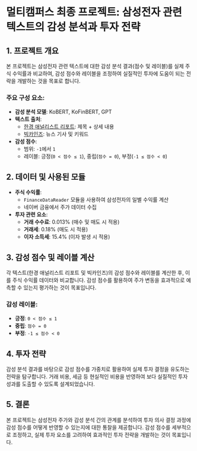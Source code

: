 # 멀티캠퍼스 최종 프로젝트: 삼성전자 관련 텍스트의 감성 분석과 투자 전략

## 1. 프로젝트 개요
본 프로젝트는 삼성전자 관련 텍스트에 대한 감성 분석 결과(점수 및 레이블)를 실제 주식 수익률과 비교하여, 감성 점수와 레이블을 조정하여 실질적인 투자에 도움이 되는 전략을 개발하는 것을 목표로 합니다.

### 주요 구성 요소:
- **감성 분석 모델**: KoBERT, KoFinBERT, GPT
- **텍스트 출처**:
  - [한경 애널리스트 리포트](https://consensus.hankyung.com/): 제목 + 상세 내용
  - [빅카인즈](https://www.bigkinds.or.kr/): 뉴스 기사 및 키워드
- **감성 점수**:
  - 범위: `-1`에서 `1`
  - 레이블: 긍정(`0 < 점수 ≤ 1`), 중립(`점수 = 0`), 부정(`-1 ≤ 점수 < 0`)

## 2. 데이터 및 사용된 모듈
- **주식 수익률**:
  - `FinanceDataReader` 모듈을 사용하여 삼성전자의 일별 수익률 계산
  - 네이버 금융에서 주가 데이터 수집
- **투자 관련 요소**:
  - **거래 수수료**: 0.013% (매수 및 매도 시 적용)
  - **거래세**: 0.18% (매도 시 적용)
  - **이자 소득세**: 15.4% (이자 발생 시 적용)

## 3. 감성 점수 및 레이블 계산
각 텍스트(한경 애널리스트 리포트 및 빅카인즈)의 감성 점수와 레이블를 계산한 후, 이를 주식 수익률 데이터와 비교합니다. 감성 점수를 활용하여 주가 변동을 효과적으로 예측할 수 있는지 평가하는 것이 목표입니다.

### 감성 레이블:
- **긍정**: `0 < 점수 ≤ 1`
- **중립**: `점수 = 0`
- **부정**: `-1 ≤ 점수 < 0`

## 4. 투자 전략
감성 분석 결과를 바탕으로 감성 점수를 가중치로 활용하여 실제 투자 결정을 유도하는 전략을 탐구합니다. 거래 비용, 세금 등 현실적인 비용을 반영하여 보다 실질적인 투자 성과를 도출할 수 있도록 설계되었습니다.

## 5. 결론
본 프로젝트는 삼성전자 주가와 감성 분석 간의 관계를 분석하여 투자 의사 결정 과정에 감성 점수를 어떻게 반영할 수 있는지에 대한 통찰을 제공합니다. 감성 점수를 세부적으로 조정하고, 실제 투자 요소를 고려하여 효과적인 투자 전략을 개발하는 것이 목표입니다.

